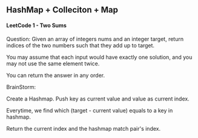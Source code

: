 ## HashMap + Colleciton + Map

#### LeetCode 1 - Two Sums

Question: Given an array of integers nums and an integer target, return indices of the two numbers such that they add up to target.

You may assume that each input would have exactly one solution, and you may not use the same element twice.

You can return the answer in any order.


BrainStorm:

Create a Hashmap. Push key as current value and value as current index.

Everytime, we find which (target - current value) equals to a key in hashmap.

Return the current index and the hashmap match pair's index.